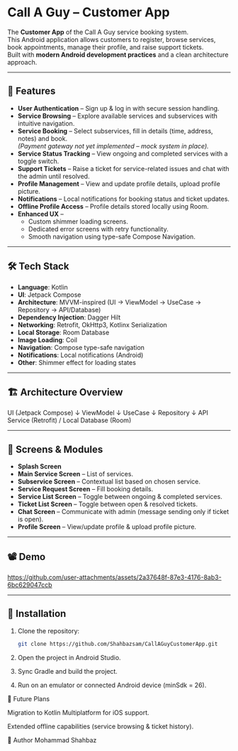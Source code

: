 # Call A Guy – Customer App

The **Customer App** of the Call A Guy service booking system.  
This Android application allows customers to register, browse services, book appointments, manage their profile, and raise support tickets.  
Built with **modern Android development practices** and a clean architecture approach.

---

## 📱 Features

- **User Authentication** – Sign up & log in with secure session handling.
- **Service Browsing** – Explore available services and subservices with intuitive navigation.
- **Service Booking** – Select subservices, fill in details (time, address, notes) and book.  
  *(Payment gateway not yet implemented – mock system in place).*
- **Service Status Tracking** – View ongoing and completed services with a toggle switch.
- **Support Tickets** – Raise a ticket for service-related issues and chat with the admin until resolved.
- **Profile Management** – View and update profile details, upload profile picture.
- **Notifications** – Local notifications for booking status and ticket updates.
- **Offline Profile Access** – Profile details stored locally using Room.
- **Enhanced UX** –  
  - Custom shimmer loading screens.  
  - Dedicated error screens with retry functionality.  
  - Smooth navigation using type-safe Compose Navigation.

---

## 🛠 Tech Stack

- **Language**: Kotlin
- **UI**: Jetpack Compose
- **Architecture**: MVVM-inspired (UI → ViewModel → UseCase → Repository → API/Database)
- **Dependency Injection**: Dagger Hilt
- **Networking**: Retrofit, OkHttp3, Kotlinx Serialization
- **Local Storage**: Room Database
- **Image Loading**: Coil
- **Navigation**: Compose type-safe navigation
- **Notifications**: Local notifications (Android)
- **Other**: Shimmer effect for loading states

---

## 🏗 Architecture Overview

UI (Jetpack Compose)
↓
ViewModel
↓
UseCase
↓
Repository
↓
API Service (Retrofit) / Local Database (Room)


---

## 📸 Screens & Modules

- **Splash Screen**
- **Main Service Screen** – List of services.
- **Subservice Screen** – Contextual list based on chosen service.
- **Service Request Screen** – Fill booking details.
- **Service List Screen** – Toggle between ongoing & completed services.
- **Ticket List Screen** – Toggle between open & resolved tickets.
- **Chat Screen** – Communicate with admin (message sending only if ticket is open).
- **Profile Screen** – View/update profile & upload profile picture.

---

## 📽 Demo


https://github.com/user-attachments/assets/2a37648f-87e3-4176-8ab3-6bc629047ccb


---

## 🚀 Installation

1. Clone the repository:
   ```bash
   git clone https://github.com/Shahbazsam/CallAGuyCustomerApp.git

2. Open the project in Android Studio.

3. Sync Gradle and build the project.

4. Run on an emulator or connected Android device (minSdk = 26).

📌 Future Plans

Migration to Kotlin Multiplatform for iOS support.

Extended offline capabilities (service browsing & ticket history).

👤 Author
Mohammad Shahbaz

